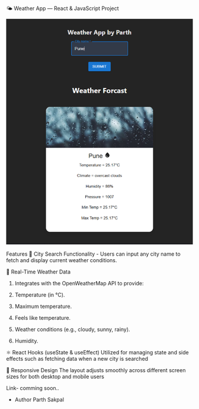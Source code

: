 🌤️ Weather App — React & JavaScript Project

![Weather App Screenshot](src/assets/weatherapp.png)

Features
🔎 City Search Functionality -
Users can input any city name to fetch and display current weather conditions.

📡 Real-Time Weather Data
1) Integrates with the OpenWeatherMap API to provide:

2) Temperature (in °C).

3) Maximum temperature.

4) Feels like temperature.

5) Weather conditions (e.g., cloudy, sunny, rainy).

6) Humidity.

⚛️ React Hooks (useState & useEffect)
Utilized for managing state and side effects such as fetching data when a new city is searched

📱 Responsive Design
The layout adjusts smoothly across different screen sizes for both desktop and mobile users

Link- comming soon..

- Author
  Parth Sakpal

